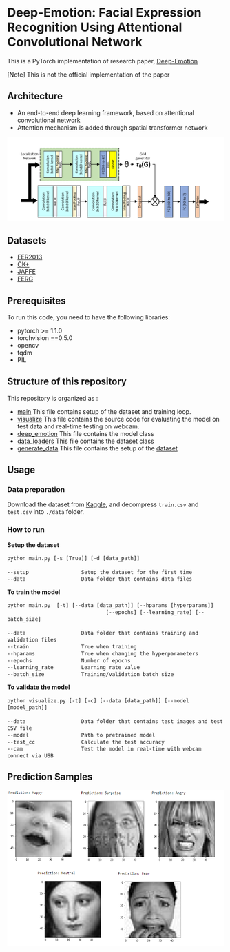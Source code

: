 # Deep-Emotion: Facial Expression Recognition Using Attentional Convolutional Network

This is a PyTorch implementation of research paper, [Deep-Emotion](https://arxiv.org/abs/1902.01019)

[Note] This is not the official implementation of the paper

## Architecture
* An end-to-end deep learning framework, based on attentional convolutional network
* Attention mechanism is added through spatial transformer network


<p align="center">
  <img src="imgs/net_arch.PNG" width="960" title="Deep-Emotion Architecture">
</p>


## Datasets
* [FER2013](https://www.kaggle.com/c/challenges-in-representation-learning-facial-expression-recognition-challenge/data)
* [CK+](https://ieeexplore.ieee.org/document/5543262)
* [JAFFE](https://www.researchgate.net/publication/220013358_The_japanese_female_facial_expression_jaffe_database)
* [FERG](https://homes.cs.washington.edu/~deepalia/papers/deepExpr_accv2016.pdf)

## Prerequisites
To run this code, you need to have the following libraries:
* pytorch >= 1.1.0
* torchvision ==0.5.0
* opencv
* tqdm
* PIL

## Structure of this repository
This repository is organized as :
* [main](/main.py) This file contains setup of the dataset and training loop.
* [visualize](/visualize.py) This file contains the source code for evaluating the model on test data and real-time testing on webcam.
* [deep_emotion](/deep_emotion.py) This file contains the model class
* [data_loaders](/data_loaders.py) This file contains the dataset class
* [generate_data](/generate_data.py) This file contains the setup of the [dataset](https://www.kaggle.com/c/challenges-in-representation-learning-facial-expression-recognition-challenge/data)

## Usage
### Data preparation
Download the dataset from [Kaggle](https://www.kaggle.com/c/challenges-in-representation-learning-facial-expression-recognition-challenge/data), and decompress ```train.csv``` and ```test.csv``` into ```./data``` folder.

### How to run
**Setup the dataset**
```
python main.py [-s [True]] [-d [data_path]]

--setup                 Setup the dataset for the first time
--data                  Data folder that contains data files
```

**To train the model**
```
python main.py  [-t] [--data [data_path]] [--hparams [hyperparams]]
                                [--epochs] [--learning_rate] [--batch_size]

--data                  Data folder that contains training and validation files
--train                 True when training
--hparams               True when changing the hyperparameters
--epochs                Number of epochs
--learning_rate         Learning rate value
--batch_size            Training/validation batch size
```

**To validate the model**
```
python visualize.py [-t] [-c] [--data [data_path]] [--model [model_path]]

--data                  Data folder that contains test images and test CSV file
--model                 Path to pretrained model
--test_cc               Calculate the test accuracy
--cam                   Test the model in real-time with webcam connect via USB
```
## Prediction Samples
<p align="center">
  <img src="imgs/samples.png" width="720" title="Deep-Emotion Architecture">
</p>
